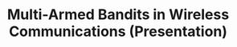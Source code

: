 ---
layout: presentation
title: Multi-Armed Bandits in Wireless Communications (Presentation)
permalink: /presentation_mabs_wireless_communications/
---